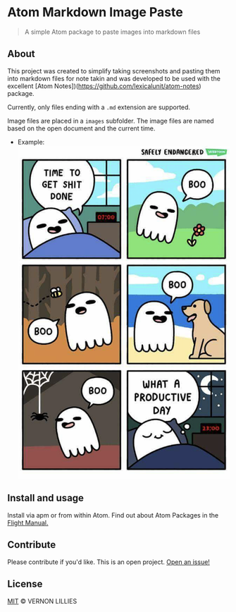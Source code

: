 # Atom Markdown Image Paste

> A simple Atom package to paste images into markdown files

## About

This project was created to simplify taking screenshots and pasting them into markdown files for note takin and was developed to be used with the excellent [Atom Notes])(https://github.com/lexicalunit/atom-notes) package.

Currently, only files ending with a `.md` extension are supported.

Image files are placed in a `images` subfolder. The image files are named based on the open document and the current time.

- Example:
  ![](images/README_23-36-38.png)


## Install and usage

Install via apm or from within Atom. Find out about Atom Packages in the [Flight Manual.](https://flight-manual.atom.io/using-atom/sections/atom-packages/)


## Contribute

Please contribute if you'd like. This is an open project. [Open an issue!](https://github.com/VernL/atom-markdown-image-paste/issues)

## License

[MIT](LICENSE) © VERNON LILLIES
